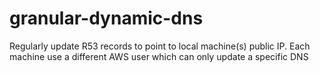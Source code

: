 # granular-dynamic-dns
Regularly update R53 records to point to local machine(s) public IP. Each machine use a different AWS user which can only update a specific DNS
